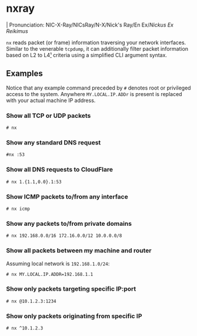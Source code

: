 # nxray

| Pronunciation: NIC-X-Ray/NICsRay/N-X/Nick's Ray/En Ex/_Nickus Ex Reikimus_

`nx` reads packet (or frame) information traversing your network interfaces.
Similar to the venerable `tcpdump`, it can additionally filter packet
information based on L2 to L4[¹](https://en.wikipedia.org/wiki/OSI_model) criteria using a simplified CLI argument syntax.

## Examples

Notice that any example command preceded by `#` denotes root or privileged
access to the system. Anywhere `MY.LOCAL.IP.ADDr` is present is replaced with your actual
machine IP address.

### Show all TCP or UDP packets

```console
# nx
```

### Show any standard DNS request

```console
#nx :53
```

### Show all DNS requests to CloudFlare

```console
# nx 1.{1.1,0.0}.1:53
```

### Show ICMP packets to/from any interface

```console
# nx icmp
```

### Show any packets to/from private domains

```console
# nx 192.168.0.0/16 172.16.0.0/12 10.0.0.0/8
```

### Show all packets between my machine and router

Assuming local network is `192.168.1.0/24`:

```console
# nx MY.LOCAL.IP.ADDR=192.168.1.1
```

### Show only packets targeting specific IP:port

```console
# nx @10.1.2.3:1234
```

### Show only packets originating from specific IP

```console
# nx ^10.1.2.3
```
